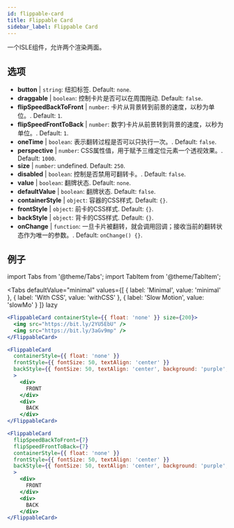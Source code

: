 ```yaml
---
id: flippable-card 
title: Flippable Card
sidebar_label: Flippable Card
---
```


一个ISLE组件，允许两个渲染两面。

## 选项

* __button__ | `string`: 纽扣标签. Default: `none`.
* __draggable__ | `boolean`: 控制卡片是否可以在周围拖动. Default: `false`.
* __flipSpeedBackToFront__ | `number`: 卡片从背景转到前景的速度，以秒为单位。. Default: `1`.
* __flipSpeedFrontToBack__ | `number`: 数字}卡片从前景转到背景的速度，以秒为单位。. Default: `1`.
* __oneTime__ | `boolean`: 表示翻转过程是否可以只执行一次。. Default: `false`.
* __perspective__ | `number`: CSS属性值，用于赋予三维定位元素一个透视效果。. Default: `1000`.
* __size__ | `number`: undefined. Default: `250`.
* __disabled__ | `boolean`: 控制是否禁用可翻转卡。. Default: `false`.
* __value__ | `boolean`: 翻牌状态. Default: `none`.
* __defaultValue__ | `boolean`: 翻牌状态. Default: `false`.
* __containerStyle__ | `object`: 容器的CSS样式. Default: `{}`.
* __frontStyle__ | `object`: 前卡的CSS样式. Default: `{}`.
* __backStyle__ | `object`: 背卡的CSS样式. Default: `{}`.
* __onChange__ | `function`: 一旦卡片被翻转，就会调用回调；接收当前的翻转状态作为唯一的参数。. Default: `onChange() {}`.


## 例子

import Tabs from '@theme/Tabs';
import TabItem from '@theme/TabItem';

<Tabs
    defaultValue="minimal"
    values={[
        { label: 'Minimal', value: 'minimal' },
        { label: 'With CSS', value: 'withCSS' },
        { label: 'Slow Motion', value: 'slowMo' }
    ]}
    lazy
>

<TabItem value="minimal">

```jsx live
<FlippableCard containerStyle={{ float: 'none' }} size={200}>
  <img src="https://bit.ly/2YU5EbU" />
  <img src="https://bit.ly/3aGv9mp" />
</FlippableCard>
```

</TabItem>

<TabItem value="withCSS">

```jsx live
<FlippableCard 
  containerStyle={{ float: 'none' }} 
  frontStyle={{ fontSize: 50, textAlign: 'center' }} 
  backStyle={{ fontSize: 50, textAlign: 'center', background: 'purple', color: 'white' }} 
  >
    <div>
      FRONT
    </div>
    <div>
      BACK
    </div>
</FlippableCard>
```

</TabItem>

<TabItem value="slowMo">

```jsx live
<FlippableCard 
  flipSpeedBackToFront={7} 
  flipSpeedFrontToBack={7}   
  containerStyle={{ float: 'none' }} 
  frontStyle={{ fontSize: 50, textAlign: 'center' }} 
  backStyle={{ fontSize: 50, textAlign: 'center', background: 'purple', color: 'white' }} 
  >
    <div>
      FRONT
    </div>
    <div>
      BACK
    </div>
</FlippableCard>
```

</TabItem>

</Tabs>
